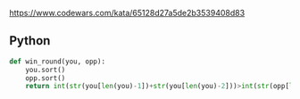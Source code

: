 https://www.codewars.com/kata/65128d27a5de2b3539408d83

## Python
```python
def win_round(you, opp):
    you.sort()
    opp.sort()
    return int(str(you[len(you)-1])+str(you[len(you)-2]))>int(str(opp[len(opp)-1])+str(opp[len(opp)-2]))
```